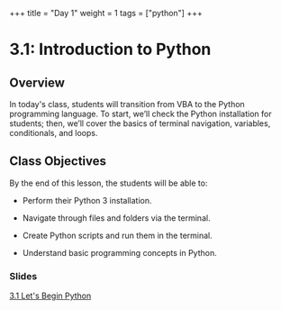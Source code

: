 +++
title = "Day 1"
weight = 1
tags = ["python"] 
+++

# 3.1: Introduction to Python

## Overview

In today's class, students will transition from VBA to the Python programming language. To start, we’ll check the Python installation for students; then, we’ll cover the basics of terminal navigation, variables, conditionals, and loops.

## Class Objectives

By the end of this lesson, the students will be able to:

* Perform their Python 3 installation.

* Navigate through files and folders via the terminal.

* Create Python scripts and run them in the terminal.

* Understand basic programming concepts in Python.

### Slides
[3.1 Let's Begin Python](https://docs.google.com/presentation/d/1qKC0MJpAMiMyK-mIPQsb0QVz4dFuLCOi-q-6ymdIDRQ/edit?usp=sharing)